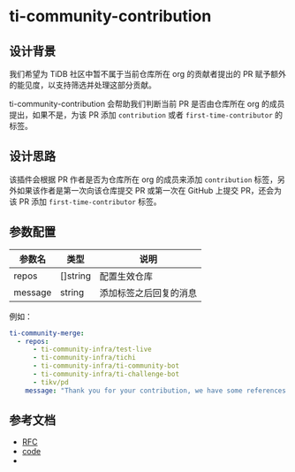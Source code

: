# ti-community-contribution

## 设计背景

我们希望为 TiDB 社区中暂不属于当前仓库所在 org 的贡献者提出的 PR 赋予额外的能见度，以支持筛选并处理这部分贡献。

ti-community-contribution 会帮助我们判断当前 PR 是否由仓库所在 org 的成员提出，如果不是，为该 PR 添加 `contribution` 或者 `first-time-contributor` 的标签。

## 设计思路

该插件会根据 PR 作者是否为仓库所在 org 的成员来添加 `contribution` 标签，另外如果该作者是第一次向该仓库提交 PR 或第一次在 GitHub 上提交  PR，还会为该 PR 添加 `first-time-contributor` 标签。

## 参数配置 

| 参数名  | 类型     | 说明                   |
| ------- | -------- | ---------------------- |
| repos   | []string | 配置生效仓库           |
| message | string   | 添加标签之后回复的消息 |

例如：

```yml
ti-community-merge:
  - repos:
      - ti-community-infra/test-live
      - ti-community-infra/tichi
      - ti-community-infra/ti-community-bot
      - ti-community-infra/ti-challenge-bot
      - tikv/pd
    message: "Thank you for your contribution, we have some references for you."
```

## 参考文档

- [RFC](https://github.com/ti-community-infra/rfcs/blob/main/active-rfcs/0001-contribution.md)
- [code](https://github.com/ti-community-infra/tichi/tree/master/internal/pkg/externalplugins/contribution)
- 
